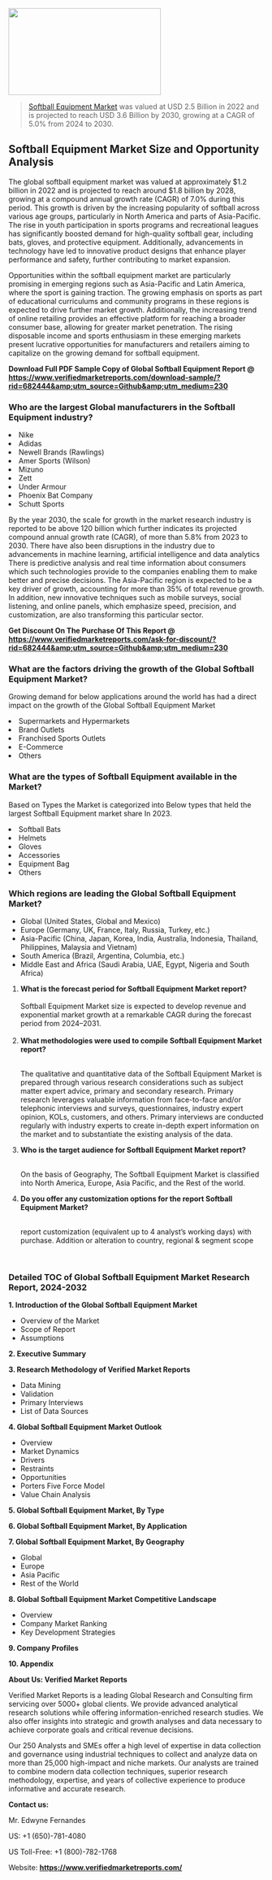<img src="https://ffe5etoiles.com/wp-content/uploads/2024/12/MST1-300x171.png" alt="" width="300" height="171" class="alignnone size-medium wp-image-20088" /><blockquote><p><p><a href="https://www.verifiedmarketreports.com/download-sample/?rid=682444&utm_source=Github&utm_medium=230" target="_blank">Softball Equipment Market</a> was valued at USD 2.5 Billion in 2022 and is projected to reach USD 3.6 Billion by 2030, growing at a CAGR of 5.0% from 2024 to 2030.</p></blockquote><p><h2>Softball Equipment Market Size and Opportunity Analysis</h2> <p>The global softball equipment market was valued at approximately $1.2 billion in 2022 and is projected to reach around $1.8 billion by 2028, growing at a compound annual growth rate (CAGR) of 7.0% during this period. This growth is driven by the increasing popularity of softball across various age groups, particularly in North America and parts of Asia-Pacific. The rise in youth participation in sports programs and recreational leagues has significantly boosted demand for high-quality softball gear, including bats, gloves, and protective equipment. Additionally, advancements in technology have led to innovative product designs that enhance player performance and safety, further contributing to market expansion.</p> <p>Opportunities within the softball equipment market are particularly promising in emerging regions such as Asia-Pacific and Latin America, where the sport is gaining traction. The growing emphasis on sports as part of educational curriculums and community programs in these regions is expected to drive further market growth. Additionally, the increasing trend of online retailing provides an effective platform for reaching a broader consumer base, allowing for greater market penetration. The rising disposable income and sports enthusiasm in these emerging markets present lucrative opportunities for manufacturers and retailers aiming to capitalize on the growing demand for softball equipment.</p> </p><p class=""><strong>Download Full PDF Sample Copy of Global Softball Equipment Report @ <a href="https://www.verifiedmarketreports.com/download-sample/?rid=682444&amp;utm_source=Github&amp;utm_medium=230" target="_blank">https://www.verifiedmarketreports.com/download-sample/?rid=682444&amp;utm_source=Github&amp;utm_medium=230</a></strong></p><h3 id="" class="">Who are the largest Global manufacturers in the Softball Equipment industry?</h3><p><li>Nike</li><li> Adidas</li><li> Newell Brands (Rawlings)</li><li> Amer Sports (Wilson)</li><li> Mizuno</li><li> Zett</li><li> Under Armour</li><li> Phoenix Bat Company</li><li> Schutt Sports</li></p><div class=""><div class="" dir="" data-message-author-role="" data-message-id="" data-message-model-slug=""><div class=""><div class=""><div class=""><div class="" dir="" data-message-author-role="" data-message-id="" data-message-model-slug=""><div class=""><div class=""><p>By the year 2030, the scale for growth in the market research industry is reported to be above 120 billion which further indicates its projected compound annual growth rate (CAGR), of more than 5.8% from 2023 to 2030. There have also been disruptions in the industry due to advancements in machine learning, artificial intelligence and data analytics There is predictive analysis and real time information about consumers which such technologies provide to the companies enabling them to make better and precise decisions. The Asia-Pacific region is expected to be a key driver of growth, accounting for more than 35% of total revenue growth. In addition, new innovative techniques such as mobile surveys, social listening, and online panels, which emphasize speed, precision, and customization, are also transforming this particular sector.</p><p><strong>Get Discount On The Purchase Of This Report @&nbsp; <a href="https://www.verifiedmarketreports.com/ask-for-discount/?rid=682444&amp;utm_source=Github&amp;utm_medium=230" target="_blank">https://www.verifiedmarketreports.com/ask-for-discount/?rid=682444&amp;utm_source=Github&amp;utm_medium=230</a></strong></p></div></div></div></div></div></div></div></div><h3 id="" class="">What are the factors driving the growth of the Global Softball Equipment Market?</h3><p id="" class="">Growing demand for below applications around the world has had a direct impact on the growth of the Global Softball Equipment Market</p><p id="" class=""><li>Supermarkets and Hypermarkets</li><li> Brand Outlets</li><li> Franchised Sports Outlets</li><li> E-Commerce</li><li> Others</li></p><h3 id="" class="">What are the types of Softball Equipment available in the Market?</h3><p id="" class="">Based on Types the Market is categorized into Below types that held the largest Softball Equipment market share In 2023.</p><p id="" class=""><li>Softball Bats</li><li> Helmets</li><li> Gloves</li><li> Accessories</li><li> Equipment Bag</li><li> Others</li></p><h3 id="" class="">Which regions are leading the Global Softball Equipment Market?</h3><ul><li>Global (United States, Global and Mexico)</li><li>Europe (Germany, UK, France, Italy, Russia, Turkey, etc.)</li><li>Asia-Pacific (China, Japan, Korea, India, Australia, Indonesia, Thailand, Philippines, Malaysia and Vietnam)</li><li>South America (Brazil, Argentina, Columbia, etc.)</li><li>Middle East and Africa (Saudi Arabia, UAE, Egypt, Nigeria and South Africa)</li></ul><p><ol><li><strong>What is the forecast period for Softball Equipment Market report?<br /></strong><br /><span data-sheets-root="1" data-sheets-value="{&quot;1&quot;:2,&quot;2&quot;:&quot;XXXX size is expected to develop revenue and exponential market growth at a remarkable CAGR during the forecast period from 2024&ndash;2030.&quot;}" data-sheets-userformat="{&quot;2&quot;:12674,&quot;4&quot;:{&quot;1&quot;:2,&quot;2&quot;:16776960},&quot;10&quot;:2,&quot;11&quot;:0,&quot;15&quot;:&quot;Arial&quot;,&quot;16&quot;:12}">Softball Equipment Market size is expected to develop revenue and exponential market growth at a remarkable CAGR during the forecast period from 2024&ndash;2031.</span><br /><br /></li><li><strong>What methodologies were used to compile Softball Equipment Market report?<br /><br /></strong><p>The qualitative and quantitative data of the&nbsp;Softball Equipment Market is prepared through various research considerations such as subject matter expert advice, primary and secondary research. Primary research leverages valuable information from face-to-face and/or telephonic interviews and surveys, questionnaires, industry expert opinion, KOLs, customers, and others. Primary interviews are conducted regularly with industry experts to create in-depth expert information on the market and to substantiate the existing analysis of the data.&nbsp;</p></li><li><strong>Who is the target audience for Softball Equipment Market report?<br /><br /></strong><p>On the basis of Geography, The&nbsp;Softball Equipment Market is classified into North America, Europe, Asia Pacific, and the Rest of the world.</p></li><li><strong>Do you offer any customization options for the report Softball Equipment Market?<br /><br /></strong><p>report customization (equivalent up to 4 analyst&rsquo;s working days) with purchase. Addition or alteration to country, regional &amp; segment scope</p><p>&nbsp;</p></li></ol></p><h3 id="" class="">Detailed TOC of Global Softball Equipment Market Research Report, 2024-2032</h3><p id="" class=""><strong>1. Introduction of the Global Softball Equipment Market</strong></p><ul><li>Overview of the Market</li><li>Scope of Report</li><li>Assumptions</li></ul><p id="" class=""><strong>2. Executive Summary</strong></p><p id="" class=""><strong>3. Research Methodology of&nbsp;Verified Market Reports</strong></p><ul><li>Data Mining</li><li>Validation</li><li>Primary Interviews</li><li>List of Data Sources</li></ul><p id="" class=""><strong>4. Global Softball Equipment Market Outlook</strong></p><ul><li>Overview</li><li>Market Dynamics</li><li>Drivers</li><li>Restraints</li><li>Opportunities</li><li>Porters Five Force Model</li><li>Value Chain Analysis</li></ul><p id="" class=""><strong>5. Global Softball Equipment Market, By&nbsp;Type</strong></p><p id="" class=""><strong>6. Global Softball Equipment Market, By Application</strong></p><p id="" class=""><strong>7. Global Softball Equipment Market, By Geography</strong></p><ul><li>Global</li><li>Europe</li><li>Asia Pacific</li><li>Rest of the World</li></ul><p id="" class=""><strong>8. Global Softball Equipment Market Competitive Landscape</strong></p><ul><li>Overview</li><li>Company Market Ranking</li><li>Key Development Strategies</li></ul><p id="" class=""><strong>9. Company Profiles</strong></p><p id="" class=""><strong>10. Appendix</strong></p><p id="" class=""><strong>About Us: Verified Market Reports</strong></p><p id="" class="">Verified Market Reports is a leading Global Research and Consulting firm servicing over 5000+ global clients. We provide advanced analytical research solutions while offering information-enriched research studies. We also offer insights into strategic and growth analyses and data necessary to achieve corporate goals and critical revenue decisions.</p><p id="" class="">Our 250 Analysts and SMEs offer a high level of expertise in data collection and governance using industrial techniques to collect and analyze data on more than 25,000 high-impact and niche markets. Our analysts are trained to combine modern data collection techniques, superior research methodology, expertise, and years of collective experience to produce informative and accurate research.</p><p id="" class=""><strong>Contact us:</strong></p><p id="" class="">Mr. Edwyne Fernandes</p><p id="" class="">US: +1 (650)-781-4080</p><p id="" class="">US Toll-Free: +1 (800)-782-1768</p><p id="" class="">Website: <a target="" data-test-app-aware-link=""><strong>https://www.verifiedmarketreports.com/</strong></a></p>
